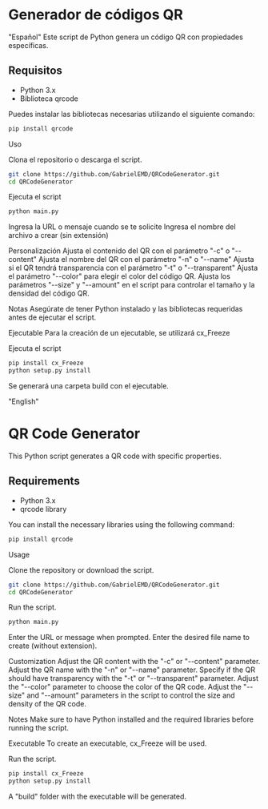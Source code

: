 # Generador de códigos QR

"Español"
Este script de Python genera un código QR con propiedades específicas.

## Requisitos

- Python 3.x
- Biblioteca qrcode

Puedes instalar las bibliotecas necesarias utilizando el siguiente comando:

```bash
pip install qrcode
```
Uso

Clona el repositorio o descarga el script.

```bash
git clone https://github.com/GabrielEMD/QRCodeGenerator.git
cd QRCodeGenerator
```

Ejecuta el script
```bash
python main.py
```

Ingresa la URL o mensaje cuando se te solicite
Ingresa el nombre del archivo a crear (sin extensión)

Personalización
Ajusta el contenido del QR con el parámetro "-c" o "--content"
Ajusta el nombre del QR con el parámetro "-n" o "--name"
Ajusta si el QR tendrá transparencia con el parámetro "-t" o "--transparent"
Ajusta el parámetro "--color" para elegir el color del código QR.
Ajusta los parámetros "--size" y "--amount" en el script para controlar el tamaño y la densidad del código QR.

Notas
Asegúrate de tener Python instalado y las bibliotecas requeridas antes de ejecutar el script.

Ejecutable
Para la creación de un ejecutable, se utilizará cx_Freeze

Ejecuta el script
```bash
pip install cx_Freeze
python setup.py install
```

Se generará una carpeta build con el ejecutable.

"English"

# QR Code Generator

This Python script generates a QR code with specific properties.

## Requirements

- Python 3.x
- qrcode library

You can install the necessary libraries using the following command:

```bash
pip install qrcode
```
Usage

Clone the repository or download the script.
```bash
git clone https://github.com/GabrielEMD/QRCodeGenerator.git
cd QRCodeGenerator
```

Run the script.
```bash
python main.py
```

Enter the URL or message when prompted.
Enter the desired file name to create (without extension).

Customization
Adjust the QR content with the "-c" or "--content" parameter.
Adjust the QR name with the "-n" or "--name" parameter.
Specify if the QR should have transparency with the "-t" or "--transparent" parameter.
Adjust the "--color" parameter to choose the color of the QR code.
Adjust the "--size" and "--amount" parameters in the script to control the size and density of the QR code.

Notes
Make sure to have Python installed and the required libraries before running the script.

Executable
To create an executable, cx_Freeze will be used.

Run the script.
```bash
pip install cx_Freeze
python setup.py install
```

A "build" folder with the executable will be generated.
